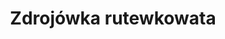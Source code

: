 ---
title: 'Zdrojówka rutewkowata'
latina: '(Isopyrum thalictroides)'
pubDate: 'Jul 01 2022'
mainImage: 'https://res.cloudinary.com/drvpquisg/image/upload/t_website/v1747458623/zdrojowka_rutewkowata_soviwo.jpg'
level1: 'rośliny naczyniowe'
level2: 'jaskrowce'
level3: 'jaskrowate'
level4: 'zdrojówka'
flowertime: 'marzec - maj'
where: 'Występuje w południowej oraz środkowej Europie. W Polsce roślina średnio pospolita (3 w 5 stopniowej skali częstości występowania), głównie w Polsce centralnej i wschodniej, w Polsce zachodniej jest wielką rzadkością.'
---